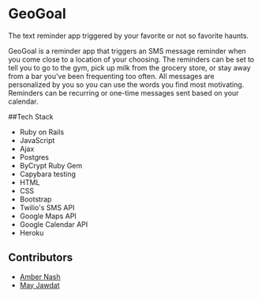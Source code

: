 # GeoGoal
The text reminder app triggered by your favorite or not so favorite haunts.

GeoGoal is a reminder app that triggers an SMS message reminder when you come close to a location of your choosing. The reminders can be set to tell you to go to the gym, pick up milk from the grocery store, or stay away from a bar you've been frequenting too often. All messages are personalized by you so you can use the words you find most motivating. Reminders can be recurring or one-time messages sent based on your calendar. 

##Tech Stack
* Ruby on Rails
* JavaScript
* Ajax
* Postgres
* ByCrypt Ruby Gem
* Capybara testing
* HTML
* CSS
* Bootstrap
* Twilio's SMS API
* Google Maps API
* Google Calendar API
* Heroku



## Contributors
* [Amber Nash](https://github.com/annnash88)
* [May Jawdat](https://github.com/mayjawdat)
